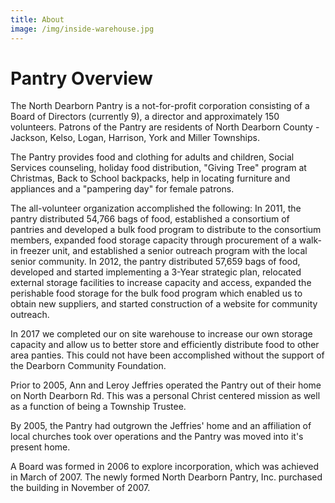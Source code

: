 ```yaml
---
title: About
image: /img/inside-warehouse.jpg
---
```

# Pantry Overview

The North Dearborn Pantry is a not-for-profit corporation consisting of a Board of Directors (currently 9), a director and approximately 150 volunteers. Patrons of the Pantry are residents of North Dearborn County - Jackson, Kelso, Logan, Harrison, York and Miller Townships.

The Pantry provides food and clothing for adults and children, Social Services counseling, holiday food distribution, "Giving Tree" program at Christmas, Back to School backpacks, help in locating furniture and appliances and a "pampering day" for female patrons.

The all-volunteer organization accomplished the following: In 2011, the pantry distributed 54,766 bags of food, established a consortium of pantries and developed a bulk food program to distribute to the consortium members, expanded food storage capacity through procurement of a walk-in freezer unit, and established a senior outreach program with the local senior community. In 2012, the pantry distributed 57,659 bags of food, developed and started implementing a 3-Year strategic plan, relocated external storage facilities to increase capacity and access, expanded the perishable food storage for the bulk food program which enabled us to obtain new suppliers, and started construction of a website for community outreach.

In 2017 we completed our on site warehouse to increase our own storage capacity and allow us to better store and efficiently distribute food to other area panties. This could not have been accomplished without the support of the Dearborn Community Foundation.

Prior to 2005, Ann and Leroy Jeffries operated the Pantry out of their home on North Dearborn Rd. This was a personal Christ centered mission as well as a function of being a Township Trustee.

By 2005, the Pantry had outgrown the Jeffries' home and an affiliation of local churches took over operations and the Pantry was moved into it's present home.

A Board was formed in 2006 to explore incorporation, which was achieved in March of 2007. The newly formed North Dearborn Pantry, Inc. purchased the building in November of 2007.
